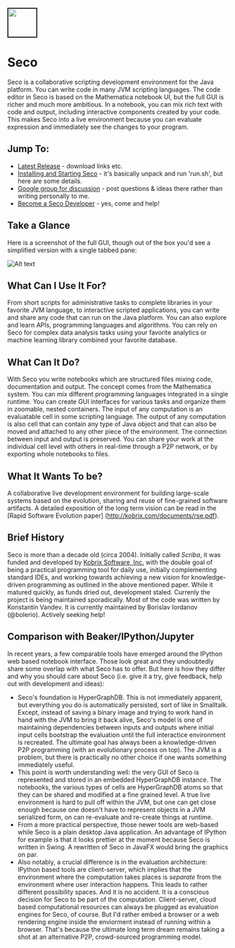[<img src="https://github.com/hjnilsson/country-flags/raw/master/png250px/ru.png" width="64" border-color="black" border=2>](README.ru.md)

# Seco

Seco is a collaborative scripting development environment for the Java platform. You can write code in many JVM scripting languages. The code editor in Seco is based on the Mathematica notebook UI, but the full GUI is richer and much more ambitious. In a notebook, you can mix rich text with code and output, including interactive components created by your code. This makes Seco into a live environment because you can evaluate expression and immediately see the changes to your program. 

## Jump To:

* [Latest Release](https://github.com/bolerio/seco/wiki/Latest-Release) - download links etc.
* [Installing and Starting Seco](https://github.com/bolerio/seco/wiki/Installing-and-Starting-Seco) - it's basically unpack and run 'run.sh', but here are some details.
* [Google group for discussion](https://groups.google.com/forum/#!forum/scriba) - post questions & ideas there rather than writing personally to me.
* [Become a Seco Developer](https://github.com/bolerio/seco/wiki/Become-a-Seco-Developer) - yes, come and help!

## Take a Glance 
Here is a screenshot of the full GUI, though out of the box you'd see a simplified version with a single tabbed pane:

![Alt text](http://kobrix.com/images/secofullshot.png "Seco Screenshot")

## What Can I Use It For?

From short scripts for administrative tasks to complete libraries in your favorite JVM language, to interactive scripted applications, you can write and share any code that can run on the Java platform. You can also explore and learn APIs, programming languages and algorithms. You can rely on Seco for complex data analysis tasks using your favorite analytics or machine learning library combined your favorite database. 

## What Can It Do? 

With Seco you write notebooks which are structured files mixing code, documentation and output. The concept comes from the Mathematica system. You can mix different programming languages integrated in a single runtime. You can create GUI interfaces for various tasks and organize them in zoomable, nested containers. The input of any computation is an evaluatable cell in some scripting language. The output of any computation is also cell that can contain any type of Java object and that can also be moved and attached to any other piece of the environment. The connection between input and output is preserved. You can share your work at the individual cell level with others in real-time through a P2P network, or by exporting whole notebooks to files.

## What It Wants To be?

A collaborative live development environment for building large-scale systems based on the evolution, sharing and reuse of fine-grained software artifacts. A detailed exposition of the long term vision can be read in the [Rapid Software Evolution paper] (http://kobrix.com/documents/rse.pdf).

## Brief History

Seco is more than a decade old (circa 2004). Initially called _Scriba_, it was funded and developed by [Kobrix Software, Inc.](http://www.kobrix.com) with the double goal of being a practical programming tool for daily use, initially complementing standard IDEs, and working towards achieving a new vision for knowledge-driven programming as outlined in the above mentioned paper. While it matured quickly, as funds dried out, development staled. Currenly the project is being maintained sporadically. Most of the code was written by Konstantin Vandev. It is currently maintained by Borislav Iordanov (@bolerio). Actively seeking help! 

## Comparison with Beaker/IPython/Jupyter

In recent years, a few comparable tools have emerged around the IPython web based notebook interface. Those look great and they undoubtedly share some overlap with what Seco has to offer. But here is how they differ and why you should care about Seco (i.e. give it a try, give feedback, help out with development and ideas):

* Seco's foundation is HyperGraphDB. This is not immediately apparent, but everything you do is automatically persisted, sort of like in Smalltalk. Except, instead of saving a binary image and trying to work hand in hand with the JVM to bring it back alive, Seco's model is one of maintaining dependencies between inputs and outputs where initial input cells bootstrap the evaluation until the full interactice environment is recreated. The ultimate goal has always been a knowledge-driven P2P programming (with an evolutionary process on top). The JVM is a problem, but there is practically no other choice if one wants something immediately useful.
* This point is worth understanding well: the very GUI of Seco is represented and stored in an embedded HyperGraphDB instance. The notebooks, the various types of cells are HyperGraphDB atoms so that they can be shared and modified at a fine grained level. A true live environment is hard to pull off within the JVM, but one can get close enough because one doesn't have to represent objects in a JVM serialized form, on can re-evaluate and re-create things at runtime.
* From a more practical perspective, those newer tools are web-based while Seco is a plain desktop Java application. An advantage of IPython for example is that it looks prettier at the moment because Seco is written in Swing. A rewritten of Seco in JavaFX would bring the graphics on par. 
* Also notably, a crucial difference is in the evaluation architecture: IPython based tools are client-server, which implies that the environment where the computation takes places is *separate* from the environment where user interaction happens. This leads to rather different possibility spaces. And it is no accident. It is a conscious decision for Seco to be part of the computation. Client-server, cloud based computational resources can always be plugged as evaluation engines for Seco, of course. But I'd rather embed a browser or a web rendering engine inside the enviorment instead of running within a browser. That's because the ultimate long term dream remains taking a shot at an alternative P2P, crowd-sourced programming model.
